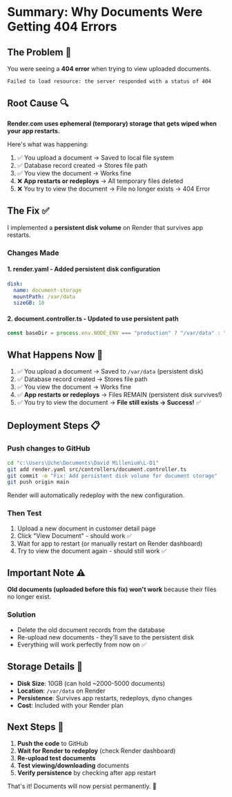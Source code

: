 # Summary: Why Documents Were Getting 404 Errors

## The Problem 🚨

You were seeing a **404 error** when trying to view uploaded documents.

```text
Failed to load resource: the server responded with a status of 404
```

## Root Cause 🔍

**Render.com uses ephemeral (temporary) storage that gets wiped when your app restarts.**

Here's what was happening:

1. ✅ You upload a document → Saved to local file system
2. ✅ Database record created → Stores file path
3. ✅ You view the document → Works fine
4. ❌ **App restarts or redeploys** → All temporary files deleted
5. ❌ You try to view the document → File no longer exists → 404 Error

## The Fix ✅

I implemented a **persistent disk volume** on Render that survives app restarts.

### Changes Made

#### 1. render.yaml - Added persistent disk configuration

```yaml
disk:
  name: document-storage
  mountPath: /var/data
  sizeGB: 10
```

#### 2. document.controller.ts - Updated to use persistent path

```typescript
const baseDir = process.env.NODE_ENV === "production" ? "/var/data" : "uploads";
```

## What Happens Now 🎯

1. ✅ You upload a document → Saved to `/var/data` (persistent disk)
2. ✅ Database record created → Stores file path
3. ✅ You view the document → Works fine
4. ✅ **App restarts or redeploys** → Files REMAIN (persistent disk survives!)
5. ✅ You try to view the document → **File still exists → Success!** ✅

## Deployment Steps 📋

### Push changes to GitHub

```bash
cd "c:\Users\Uche\Documents\David Millenium\L-D1"
git add render.yaml src/controllers/document.controller.ts
git commit -m "Fix: Add persistent disk volume for document storage"
git push origin main
```

Render will automatically redeploy with the new configuration.

### Then Test

1. Upload a new document in customer detail page
2. Click "View Document" - should work ✅
3. Wait for app to restart (or manually restart on Render dashboard)
4. Try to view the document again - should still work ✅

## Important Note ⚠️

**Old documents (uploaded before this fix) won't work** because their files no longer exist.

### Solution

- Delete the old document records from the database
- Re-upload new documents - they'll save to the persistent disk
- Everything will work perfectly from now on ✅

## Storage Details 💾

- **Disk Size**: 10GB (can hold ~2000-5000 documents)
- **Location**: `/var/data` on Render
- **Persistence**: Survives app restarts, redeploys, dyno changes
- **Cost**: Included with your Render plan

## Next Steps 🚀

1. **Push the code** to GitHub
2. **Wait for Render to redeploy** (check Render dashboard)
3. **Re-upload test documents**
4. **Test viewing/downloading** documents
5. **Verify persistence** by checking after app restart

That's it! Documents will now persist permanently. 🎉
